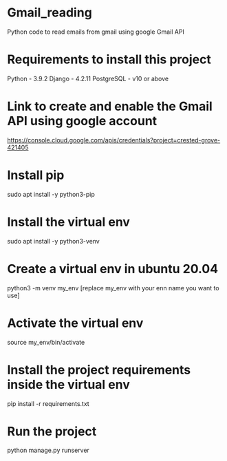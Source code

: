 # Gmail_reading
Python code to read emails from gmail using google Gmail API

# Requirements to install this project
Python - 3.9.2
Django - 4.2.11
PostgreSQL - v10 or above

# Link to create and enable the Gmail API using google account
https://console.cloud.google.com/apis/credentials?project=crested-grove-421405

# Install pip
sudo apt install -y python3-pip

# Install the virtual env
sudo apt install -y python3-venv

# Create a virtual env in ubuntu 20.04
python3 -m venv my_env [replace my_env with your enn name you want to use]

# Activate the virtual env
source my_env/bin/activate

# Install the project requirements inside the virtual env
pip install -r requirements.txt

# Run the project
python manage.py runserver
